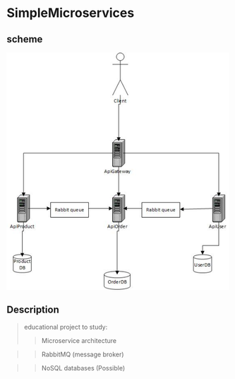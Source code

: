 # SimpleMicroservices

## scheme

![scheme](scheme.jpg)

## Description
> educational project to study:
>> Microservice architecture 

>> RabbitMQ (message broker)

>> NoSQL databases (Possible)
